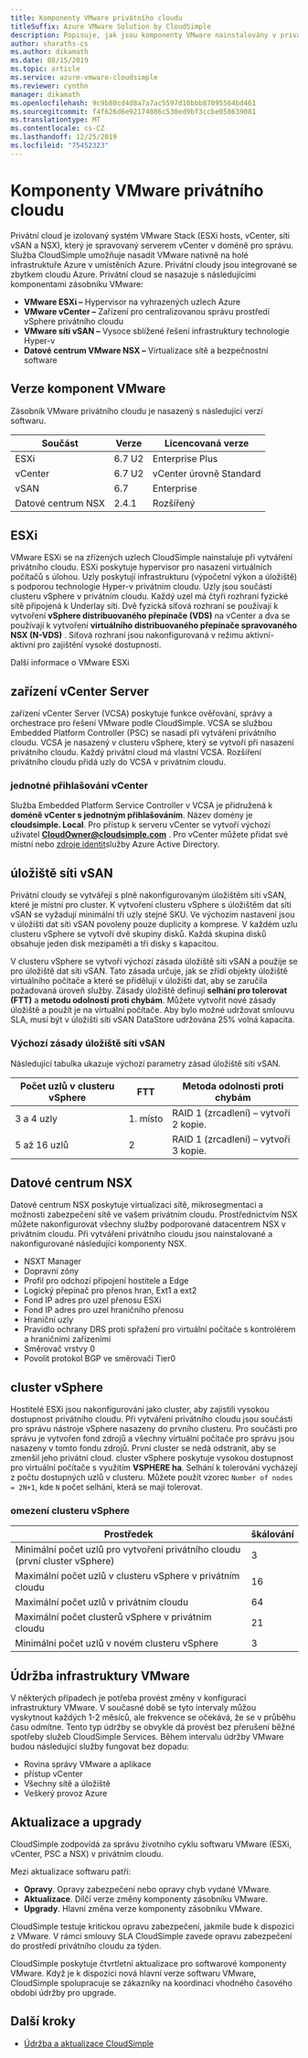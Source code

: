 ```yaml
---
title: Komponenty VMware privátního cloudu
titleSuffix: Azure VMware Solution by CloudSimple
description: Popisuje, jak jsou komponenty VMware nainstalovány v privátním cloudu.
author: sharaths-cs
ms.author: dikamath
ms.date: 08/15/2019
ms.topic: article
ms.service: azure-vmware-cloudsimple
ms.reviewer: cynthn
manager: dikamath
ms.openlocfilehash: 9c9b80cd4d8a7a7ac5597d10bbb87095564bd461
ms.sourcegitcommit: f4f626d6e92174086c530ed9bf3ccbe058639081
ms.translationtype: MT
ms.contentlocale: cs-CZ
ms.lasthandoff: 12/25/2019
ms.locfileid: "75452323"
---
```

# <a name="private-cloud-vmware-components"></a>Komponenty VMware privátního cloudu

Privátní cloud je izolovaný systém VMware Stack (ESXi hosts, vCenter, síti vSAN a NSX), který je spravovaný serverem vCenter v doméně pro správu.  Služba CloudSimple umožňuje nasadit VMware nativně na holé infrastruktuře Azure v umístěních Azure.  Privátní cloudy jsou integrované se zbytkem cloudu Azure.  Privátní cloud se nasazuje s následujícími komponentami zásobníku VMware:

* **VMware ESXi –** Hypervisor na vyhrazených uzlech Azure
* **VMware vCenter –** Zařízení pro centralizovanou správu prostředí vSphere privátního cloudu
* **VMware síti vSAN –** Vysoce sblížené řešení infrastruktury technologie Hyper-v
* **Datové centrum VMware NSX –** Virtualizace sítě a bezpečnostní software  

## <a name="vmware-component-versions"></a>Verze komponent VMware

Zásobník VMware privátního cloudu je nasazený s následující verzí softwaru.

| Součást | Verze | Licencovaná verze |
|-----------|---------|------------------|
| ESXi | 6.7 U2 | Enterprise Plus |
| vCenter | 6.7 U2 | vCenter úrovně Standard |
| vSAN | 6.7 | Enterprise |
| Datové centrum NSX | 2.4.1 | Rozšířený |

## <a name="esxi"></a>ESXi

VMware ESXi se na zřízených uzlech CloudSimple nainstaluje při vytváření privátního cloudu.  ESXi poskytuje hypervisor pro nasazení virtuálních počítačů s úlohou.  Uzly poskytují infrastrukturu (výpočetní výkon a úložiště) s podporou technologie Hyper-v privátním cloudu.  Uzly jsou součástí clusteru vSphere v privátním cloudu.  Každý uzel má čtyři rozhraní fyzické sítě připojená k Underlay síti.  Dvě fyzická síťová rozhraní se používají k vytvoření **vSphere distribuovaného přepínače (VDS)** na vCenter a dva se používají k vytvoření **virtuálního distribuovaného přepínače spravovaného NSX (N-VDS)** .  Síťová rozhraní jsou nakonfigurovaná v režimu aktivní-aktivní pro zajištění vysoké dostupnosti.

Další informace o VMware ESXi

## <a name="vcenter-server-appliance"></a>zařízení vCenter Server

zařízení vCenter Server (VCSA) poskytuje funkce ověřování, správy a orchestrace pro řešení VMware podle CloudSimple. VCSA se službou Embedded Platform Controller (PSC) se nasadí při vytváření privátního cloudu.  VCSA je nasazený v clusteru vSphere, který se vytvoří při nasazení privátního cloudu.  Každý privátní cloud má vlastní VCSA.  Rozšíření privátního cloudu přidá uzly do VCSA v privátním cloudu.

### <a name="vcenter-single-sign-on"></a>jednotné přihlašování vCenter

Služba Embedded Platform Service Controller v VCSA je přidružená k **doméně vCenter s jednotným přihlašováním**.  Název domény je **cloudsimple. Local**.  Pro přístup k serveru vCenter se vytvoří výchozí uživatel **CloudOwner@cloudsimple.com** .  Pro vCenter můžete přidat své místní nebo [zdroje identit](set-vcenter-identity.md)služby Azure Active Directory.

## <a name="vsan-storage"></a>úložiště síti vSAN

Privátní cloudy se vytvářejí s plně nakonfigurovaným úložištěm síti vSAN, které je místní pro cluster.  K vytvoření clusteru vSphere s úložištěm dat síti vSAN se vyžadují minimální tři uzly stejné SKU.  Ve výchozím nastavení jsou v úložišti dat síti vSAN povoleny pouze duplicity a komprese.  V každém uzlu clusteru vSphere se vytvoří dvě skupiny disků. Každá skupina disků obsahuje jeden disk mezipaměti a tři disky s kapacitou.

V clusteru vSphere se vytvoří výchozí zásada úložiště síti vSAN a použije se pro úložiště dat síti vSAN.  Tato zásada určuje, jak se zřídí objekty úložiště virtuálního počítače a které se přidělují v úložišti dat, aby se zaručila požadovaná úroveň služby.  Zásady úložiště definují **selhání pro tolerovat (FTT)** a **metodu odolnosti proti chybám**.  Můžete vytvořit nové zásady úložiště a použít je na virtuální počítače. Aby bylo možné udržovat smlouvu SLA, musí být v úložišti síti vSAN DataStore udržována 25% volná kapacita.  

### <a name="default-vsan-storage-policy"></a>Výchozí zásady úložiště síti vSAN

Následující tabulka ukazuje výchozí parametry zásad úložiště síti vSAN.

| Počet uzlů v clusteru vSphere | FTT | Metoda odolnosti proti chybám |
|------------------------------------|-----|--------------------------|
| 3 a 4 uzly | 1\. místo | RAID 1 (zrcadlení) – vytvoří 2 kopie. |
| 5 až 16 uzlů | 2 | RAID 1 (zrcadlení) – vytvoří 3 kopie. |

## <a name="nsx-data-center"></a>Datové centrum NSX

Datové centrum NSX poskytuje virtualizaci sítě, mikrosegmentaci a možnosti zabezpečení sítě ve vašem privátním cloudu.  Prostřednictvím NSX můžete nakonfigurovat všechny služby podporované datacentrem NSX v privátním cloudu.  Při vytváření privátního cloudu jsou nainstalované a nakonfigurované následující komponenty NSX.

* NSXT Manager
* Dopravní zóny
* Profil pro odchozí připojení hostitele a Edge
* Logický přepínač pro přenos hran, Ext1 a ext2
* Fond IP adres pro uzel přenosu ESXi
* Fond IP adres pro uzel hraničního přenosu
* Hraniční uzly
* Pravidlo ochrany DRS proti spřažení pro virtuální počítače s kontrolérem a hraničními zařízeními
* Směrovač vrstvy 0
* Povolit protokol BGP ve směrovači Tier0

## <a name="vsphere-cluster"></a>cluster vSphere

Hostitelé ESXi jsou nakonfigurováni jako cluster, aby zajistili vysokou dostupnost privátního cloudu.  Při vytváření privátního cloudu jsou součásti pro správu nástroje vSphere nasazeny do prvního clusteru.  Pro součásti pro správu je vytvořen fond zdrojů a všechny virtuální počítače pro správu jsou nasazeny v tomto fondu zdrojů. První cluster se nedá odstranit, aby se zmenšil jeho privátní cloud.  cluster vSphere poskytuje vysokou dostupnost pro virtuální počítače s využitím **VSPHERE ha**.  Selhání k tolerování vycházejí z počtu dostupných uzlů v clusteru.  Můžete použít vzorec ```Number of nodes = 2N+1```, kde ```N``` počet selhání, která se mají tolerovat.

### <a name="vsphere-cluster-limits"></a>omezení clusteru vSphere

| Prostředek | škálování |
|----------|-------|
| Minimální počet uzlů pro vytvoření privátního cloudu (první cluster vSphere) | 3 |
| Maximální počet uzlů v clusteru vSphere v privátním cloudu | 16 |
| Maximální počet uzlů v privátním cloudu | 64 |
| Maximální počet clusterů vSphere v privátním cloudu | 21 |
| Minimální počet uzlů v novém clusteru vSphere | 3 |

## <a name="vmware-infrastructure-maintenance"></a>Údržba infrastruktury VMware

V některých případech je potřeba provést změny v konfiguraci infrastruktury VMware. V současné době se tyto intervaly můžou vyskytnout každých 1-2 měsíců, ale frekvence se očekává, že se v průběhu času odmítne. Tento typ údržby se obvykle dá provést bez přerušení běžné spotřeby služeb CloudSimple Services. Během intervalu údržby VMware budou následující služby fungovat bez dopadu:

* Rovina správy VMware a aplikace
* přístup vCenter
* Všechny sítě a úložiště
* Veškerý provoz Azure

## <a name="updates-and-upgrades"></a>Aktualizace a upgrady

CloudSimple zodpovídá za správu životního cyklu softwaru VMware (ESXi, vCenter, PSC a NSX) v privátním cloudu.

Mezi aktualizace softwaru patří:

* **Opravy**. Opravy zabezpečení nebo opravy chyb vydané VMware.
* **Aktualizace**. Dílčí verze změny komponenty zásobníku VMware.
* **Upgrady**. Hlavní změna verze komponenty zásobníku VMware.

CloudSimple testuje kritickou opravu zabezpečení, jakmile bude k dispozici z VMware. V rámci smlouvy SLA CloudSimple zavede opravu zabezpečení do prostředí privátního cloudu za týden.

CloudSimple poskytuje čtvrtletní aktualizace pro softwarové komponenty VMware. Když je k dispozici nová hlavní verze softwaru VMware, CloudSimple spolupracuje se zákazníky na koordinaci vhodného časového období údržby pro upgrade.  

## <a name="next-steps"></a>Další kroky

* [Údržba a aktualizace CloudSimple](cloudsimple-maintenance-updates.md)
